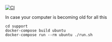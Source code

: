 [![CI](https://github.com/ericminio/learning-javascript/actions/workflows/ci.yml/badge.svg)](https://github.com/ericminio/learning-javascript/actions/workflows/ci.yml)

In case your computer is becoming old for all this

```
cd support
docker-compose build ubuntu
docker-compose run --rm ubuntu ./run.sh
```
